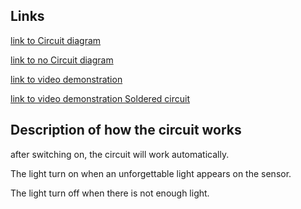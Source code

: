 ## Links
[link to Circuit diagram](https://drive.google.com/file/d/1dF5dk004Fyz-sOwiLolLn_QRxGuYyVmW/view?usp=sharing)

[link to no Circuit diagram](https://drive.google.com/file/d/1nCKiJ300w9cQV-0H3kuj9g6RYBOdFq_9/view?usp=sharing)

[link to video demonstration](https://drive.google.com/file/d/1-AzanyKFypDvtRu5xL9eR5yBP4JLlPV5/view?usp=sharing)

[link to video demonstration Soldered circuit](https://drive.google.com/file/d/100LaU4_XIyb8v51t_-oMHOv7S9Wzk4jc/view?usp=drive_link)


## Description of how the circuit works
after switching on, the circuit will work automatically.

The light turn on when an unforgettable light appears on the sensor.

The light turn off when there is not enough light.
